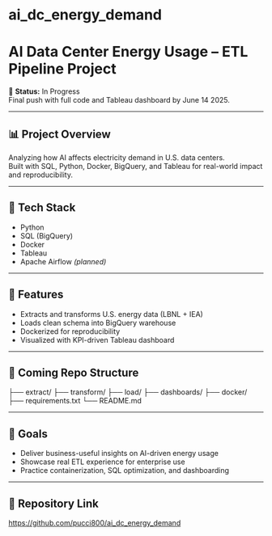 # ai_dc_energy_demand

# AI Data Center Energy Usage – ETL Pipeline Project

📌 **Status:** In Progress  
Final push with full code and Tableau dashboard by June 14 2025.

---

## 📊 Project Overview
Analyzing how AI affects electricity demand in U.S. data centers.  
Built with SQL, Python, Docker, BigQuery, and Tableau for real-world impact and reproducibility.

---

## 🔧 Tech Stack
- Python
- SQL (BigQuery)
- Docker
- Tableau
- Apache Airflow *(planned)*

---

## 🧠 Features
- Extracts and transforms U.S. energy data (LBNL + IEA)
- Loads clean schema into BigQuery warehouse
- Dockerized for reproducibility
- Visualized with KPI-driven Tableau dashboard

---

## 📁 Coming Repo Structure

├── extract/
├── transform/
├── load/
├── dashboards/
├── docker/
├── requirements.txt
└── README.md


---

## 🎯 Goals
- Deliver business-useful insights on AI-driven energy usage
- Showcase real ETL experience for enterprise use
- Practice containerization, SQL optimization, and dashboarding

---

## 🔗 Repository Link 
https://github.com/pucci800/ai_dc_energy_demand
